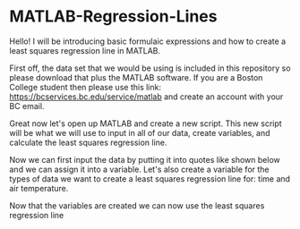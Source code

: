 # MATLAB-Regression-Lines

Hello! I will be introducing basic formulaic expressions and how to create a least squares regression line in MATLAB.

First off, the data set that we would be using is included in this repository so please download that plus the MATLAB software. If you are a Boston College student then please use this link: https://bcservices.bc.edu/service/matlab and create an account with your BC email.

Great now let's open up MATLAB and create a new script. This new script will be what we will use to input in all of our data, create variables, and calculate the least squares regression line.

Now we can first input the data by putting it into quotes like shown below and we can assign it into a variable. Let's also create a variable for the types of data we want to create a least squares regression line for: time and air temperature. 

Now that the variables are created we can now use the least squares regression line
